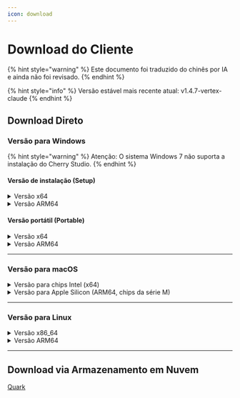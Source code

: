 ```yaml
---
icon: download
---
```

# Download do Cliente


{% hint style="warning" %}
Este documento foi traduzido do chinês por IA e ainda não foi revisado.
{% endhint %}




{% hint style="info" %}
Versão estável mais recente atual: v1.4.7-vertex-claude
{% endhint %}

## Download Direto

### Versão para Windows

{% hint style="warning" %}
Atenção: O sistema Windows 7 não suporta a instalação do Cherry Studio.
{% endhint %}

#### Versão de instalação (Setup)

<details>

<summary>Versão x64</summary>

Linha principal:

【[Site oficial do Cherry Studio](https://cherry-ai.com/download)】 【[GitHub](https://github.com/CherryHQ/cherry-studio/releases/download/v1.4.7-vertex-claude/Cherry-Studio-1.4.7-vertex-claude-x64-setup.exe)】

Linhas alternativas:

【[Linha 1](https://download-cf.ocoolai.com/https://github.com/CherryHQ/cherry-studio/releases/download/v1.4.7-vertex-claude/Cherry-Studio-1.4.7-vertex-claude-x64-setup.exe)】 【[Linha 2](https://download.ocoolai.com/https://github.com/CherryHQ/cherry-studio/releases/download/v1.4.7-vertex-claude/Cherry-Studio-1.4.7-vertex-claude-x64-setup.exe)】 【[Linha 3](https://download.ocoolai.online/https://github.com/CherryHQ/cherry-studio/releases/download/v1.4.7-vertex-claude/Cherry-Studio-1.4.7-vertex-claude-x64-setup.exe)】

</details>

<details>

<summary>Versão ARM64</summary>

Linha principal:

【[Site oficial do Cherry Studio](https://cherry-ai.com/download)】 【[GitHub](https://github.com/CherryHQ/cherry-studio/releases/download/v1.4.7-vertex-claude/Cherry-Studio-1.4.7-vertex-claude-arm64-setup.exe)】

Linhas alternativas:

【[Linha 1](https://download-cf.ocoolai.com/https://github.com/CherryHQ/cherry-studio/releases/download/v1.4.7-vertex-claude/Cherry-Studio-1.4.7-vertex-claude-arm64-setup.exe)】 【[Linha 2](https://download.ocoolai.com/https://github.com/CherryHQ/cherry-studio/releases/download/v1.4.7-vertex-claude/Cherry-Studio-1.4.7-vertex-claude-arm64-setup.exe)】 【[Linha 3](https://download.ocoolai.online/https://github.com/CherryHQ/cherry-studio/releases/download/v1.4.7-vertex-claude/Cherry-Studio-1.4.7-vertex-claude-arm64-setup.exe)】

</details>

#### Versão portátil (Portable)

<details>

<summary>Versão x64</summary>

Linha principal:

【[Site oficial do Cherry Studio](https://cherry-ai.com/download)】 【[GitHub](https://github.com/CherryHQ/cherry-studio/releases/download/v1.4.7-vertex-claude/Cherry-Studio-1.4.7-vertex-claude-x64-portable.exe)】

Linhas alternativas:

【[Linha 1](https://download-cf.ocoolai.com/https://github.com/CherryHQ/cherry-studio/releases/download/v1.4.7-vertex-claude/Cherry-Studio-1.4.7-vertex-claude-x64-portable.exe)】 【[Linha 2](https://download.ocoolai.com/https://github.com/CherryHQ/cherry-studio/releases/download/v1.4.7-vertex-claude/Cherry-Studio-1.4.7-vertex-claude-x64-portable.exe)】 【[Linha 3](https://download.ocoolai.online/https://github.com/CherryHQ/cherry-studio/releases/download/v1.4.7-vertex-claude/Cherry-Studio-1.4.7-vertex-claude-x64-portable.exe)】

</details>

<details>

<summary>Versão ARM64</summary>

Linha principal:

【[Site oficial do Cherry Studio](https://cherry-ai.com/download)】 【[GitHub](https://github.com/CherryHQ/cherry-studio/releases/download/v1.4.7-vertex-claude/Cherry-Studio-1.4.7-vertex-claude-arm64-portable.exe)】

Linhas alternativas:

【[Linha 1](https://download-cf.ocoolai.com/https://github.com/CherryHQ/cherry-studio/releases/download/v1.4.7-vertex-claude/Cherry-Studio-1.4.7-vertex-claude-arm64-portable.exe)】 【[Linha 2](https://download.ocoolai.com/https://github.com/CherryHQ/cherry-studio/releases/download/v1.4.7-vertex-claude/Cherry-Studio-1.4.7-vertex-claude-arm64-portable.exe)】 【[Linha 3](https://download.ocoolai.online/https://github.com/CherryHQ/cherry-studio/releases/download/v1.4.7-vertex-claude/Cherry-Studio-1.4.7-vertex-claude-arm64-portable.exe)】

</details>

***

### Versão para macOS

<details>

<summary>Versão para chips Intel (x64)</summary>

Linha principal:

【[Site oficial do Cherry Studio](https://cherry-ai.com/download)】 【[GitHub](https://github.com/CherryHQ/cherry-studio/releases/download/v1.4.7-vertex-claude/Cherry-Studio-1.4.7-vertex-claude-x64.dmg)】

Linhas alternativas:

【[Linha 1](https://download-cf.ocoolai.com/https://github.com/CherryHQ/cherry-studio/releases/download/v1.4.7-vertex-claude/Cherry-Studio-1.4.7-vertex-claude-x64.dmg)】 【[Linha 2](https://download.ocoolai.com/https://github.com/CherryHQ/cherry-studio/releases/download/v1.4.7-vertex-claude/Cherry-Studio-1.4.7-vertex-claude-x64.dmg)】 【[Linha 3](https://download.ocoolai.online/https://github.com/CherryHQ/cherry-studio/releases/download/v1.4.7-vertex-claude/Cherry-Studio-1.4.7-vertex-claude-x64.dmg)】

</details>

<details>

<summary>Versão para Apple Silicon (ARM64, chips da série M)</summary>

Linha principal:

【[Site oficial do Cherry Studio](https://cherry-ai.com/download)】 【[GitHub](https://github.com/CherryHQ/cherry-studio/releases/download/v1.4.7-vertex-claude/Cherry-Studio-1.4.7-vertex-claude-arm64.dmg)】

Linhas alternativas:

【[Linha 1](https://download-cf.ocoolai.com/https://github.com/CherryHQ/cherry-studio/releases/download/v1.4.7-vertex-claude/Cherry-Studio-1.4.7-vertex-claude-arm64.dmg)】 【[Linha 2](https://download.ocoolai.com/https://github.com/CherryHQ/cherry-studio/releases/download/v1.4.7-vertex-claude/Cherry-Studio-1.4.7-vertex-claude-arm64.dmg)】 【[Linha 3](https://download.ocoolai.online/https://github.com/CherryHQ/cherry-studio/releases/download/v1.4.7-vertex-claude/Cherry-Studio-1.4.7-vertex-claude-arm64.dmg)】

</details>

***

### Versão para Linux

<details>

<summary>Versão x86_64</summary>

Linha principal:

【[Site oficial do Cherry Studio](https://cherry-ai.com/download)】 【[GitHub](https://github.com/CherryHQ/cherry-studio/releases/download/v1.4.7-vertex-claude/Cherry-Studio-1.4.7-vertex-claude-x86_64.AppImage)】

Linhas alternativas:

【[Linha 1](https://download-cf.ocoolai.com/https://github.com/CherryHQ/cherry-studio/releases/download/v1.4.7-vertex-claude/Cherry-Studio-1.4.7-vertex-claude-x86_64.AppImage)】 【[Linha 2](https://download.ocoolai.com/https://github.com/CherryHQ/cherry-studio/releases/download/v1.4.7-vertex-claude/Cherry-Studio-1.4.7-vertex-claude-x86_64.AppImage)】 【[Linha 3](https://download.ocoolai.online/https://github.com/CherryHQ/cherry-studio/releases/download/v1.4.7-vertex-claude/Cherry-Studio-1.4.7-vertex-claude-x86_64.AppImage)】

</details>

<details>

<summary>Versão ARM64</summary>

Linha principal:

【[Site oficial do Cherry Studio](https://cherry-ai.com/download)】 【[GitHub](https://github.com/CherryHQ/cherry-studio/releases/download/v1.4.7-vertex-claude/Cherry-Studio-1.4.7-vertex-claude-arm64.AppImage)】

Linhas alternativas:

【[Linha 1](https://download-cf.ocoolai.com/https://github.com/CherryHQ/cherry-studio/releases/download/v1.4.7-vertex-claude/Cherry-Studio-1.4.7-vertex-claude-arm64.AppImage)】 【[Linha 2](https://download.ocoolai.com/https://github.com/CherryHQ/cherry-studio/releases/download/v1.4.7-vertex-claude/Cherry-Studio-1.4.7-vertex-claude-arm64.AppImage)】 【[Linha 3](https://download.ocoolai.online/https://github.com/CherryHQ/cherry-studio/releases/download/v1.4.7-vertex-claude/Cherry-Studio-1.4.7-vertex-claude-arm64-AppImage)】

</details>

***

## Download via Armazenamento em Nuvem

[Quark](https://pan.quark.cn/s/c8533a1ec63e#/list/share)
